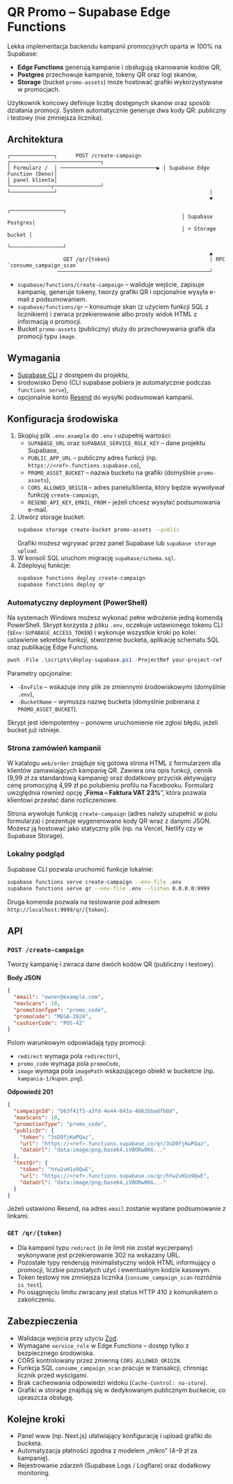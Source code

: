 # QR Promo – Supabase Edge Functions

Lekka implementacja backendu kampanii promocyjnych oparta w 100% na Supabase:
- **Edge Functions** generują kampanie i obsługują skanowanie kodów QR,
- **Postgres** przechowuje kampanie, tokeny QR oraz logi skanów,
- **Storage** (bucket `promo-assets`) może hostować grafiki wykorzystywane w promocjach.

Użytkownik końcowy definiuje liczbę dostępnych skanów oraz sposób działania promocji.
System automatycznie generuje dwa kody QR: publiczny i testowy (nie zmniejsza licznika).

## Architektura

```
┌──────────────┐      POST /create-campaign       ┌─────────────────────────────┐
│ Formularz /  │ ───────────────────────────────▶ │ Supabase Edge Function (Deno)│
│ panel klienta│                                   └─────────────┬───────────────┘
└──────────────┘                                                 │
                                                                 ▼
                                                        ┌─────────────────┐
                                                        │ Supabase Postgres│
                                                        │ + Storage bucket │
                                                        └─────────────────┘
                                                                 ▲
                  GET /qr/{token}                                │ RPC `consume_campaign_scan`
                ─────────────────────────────────────────────────┘
```

- `supabase/functions/create-campaign` – waliduje wejście, zapisuje kampanię,
  generuje tokeny, tworzy grafiki QR i opcjonalnie wysyła e-mail z podsumowaniem.
- `supabase/functions/qr` – konsumuje skan (z użyciem funkcji SQL z licznikiem) i
  zwraca przekierowanie albo prosty widok HTML z informacją o promocji.
- Bucket `promo-assets` (publiczny) służy do przechowywania grafik dla promocji typu `image`.

## Wymagania

- [Supabase CLI](https://supabase.com/docs/guides/cli) z dostępem do projektu,
- środowisko Deno (CLI supabase pobiera je automatycznie podczas `functions serve`),
- opcjonalnie konto [Resend](https://resend.com/) do wysyłki podsumowań kampanii.

## Konfiguracja środowiska

1. Skopiuj plik `.env.example` do `.env` i uzupełnij wartości:
   - `SUPABASE_URL` oraz `SUPABASE_SERVICE_ROLE_KEY` – dane projektu Supabase,
   - `PUBLIC_APP_URL` – publiczny adres funkcji (np. `https://<ref>.functions.supabase.co`),
   - `PROMO_ASSET_BUCKET` – nazwa bucketu na grafiki (domyślnie `promo-assets`),
   - `CORS_ALLOWED_ORIGIN` – adres panelu/klienta, który będzie wywoływał funkcję `create-campaign`,
   - `RESEND_API_KEY`, `EMAIL_FROM` – jeżeli chcesz wysyłać podsumowania e-mail.
2. Utwórz storage bucket:
   ```bash
   supabase storage create-bucket promo-assets --public
   ```
   Grafiki możesz wgrywać przez panel Supabase lub `supabase storage upload`.
3. W konsoli SQL uruchom migrację `supabase/schema.sql`.
4. Zdeployuj funkcje:
   ```bash
   supabase functions deploy create-campaign
   supabase functions deploy qr
   ```

### Automatyczny deployment (PowerShell)

Na systemach Windows możesz wykonać pełne wdrożenie jedną komendą PowerShell.
Skrypt korzysta z pliku `.env`, oczekuje ustawionego tokenu CLI (`$Env:SUPABASE_ACCESS_TOKEN`)
i wykonuje wszystkie kroki po kolei: ustawienie sekretów funkcji, stworzenie bucketa,
aplikację schematu SQL oraz publikację Edge Functions.

```powershell
pwsh -File .\scripts\deploy-supabase.ps1 -ProjectRef your-project-ref
```

Parametry opcjonalne:

- `-EnvFile` – wskazuje inny plik ze zmiennymi środowiskowymi (domyślnie `.env`),
- `-BucketName` – wymusza nazwę bucketa (domyślnie pobierana z `PROMO_ASSET_BUCKET`).

Skrypt jest idempotentny – ponowne uruchomienie nie zgłosi błędu, jeżeli bucket już istnieje.

### Strona zamówień kampanii

W katalogu `web/order` znajduje się gotowa strona HTML z formularzem dla klientów
zamawiających kampanię QR. Zawiera ona opis funkcji, cennik (9,99 zł za
standardową kampanię) oraz dodatkowy przycisk aktywujący cenę promocyjną 4,99 zł
po polubieniu profilu na Facebooku. Formularz uwzględnia również opcję
„**Firma – Faktura VAT 23%**”, która pozwala klientowi przesłać dane rozliczeniowe.

Strona wywołuje funkcję `create-campaign` (adres należy uzupełnić w polu
formularza) i prezentuje wygenerowane kody QR wraz z danymi JSON. Możesz ją
hostować jako statyczny plik (np. na Vercel, Netlify czy w Supabase Storage).

### Lokalny podgląd

Supabase CLI pozwala uruchomić funkcje lokalnie:

```bash
supabase functions serve create-campaign --env-file .env
supabase functions serve qr --env-file .env --listen 0.0.0.0:9999
```

Druga komenda pozwala na testowanie pod adresem `http://localhost:9999/qr/{token}`.

## API

### `POST /create-campaign`

Tworzy kampanię i zwraca dane dwóch kodów QR (publiczny i testowy).

**Body JSON**

```json
{
  "email": "owner@example.com",
  "maxScans": 10,
  "promotionType": "promo_code",
  "promoCode": "MEGA-2024",
  "cashierCode": "POS-42"
}
```

Polom warunkowym odpowiadają typy promocji:

- `redirect` wymaga pola `redirectUrl`,
- `promo_code` wymaga pola `promoCode`,
- `image` wymaga pola `imagePath` wskazującego obiekt w bucketcie (np. `kampania-1/kupon.png`).

**Odpowiedź 201**

```json
{
  "campaignId": "b63f41f3-a3fd-4e44-843a-4662bbadfb8d",
  "maxScans": 10,
  "promotionType": "promo_code",
  "publicQr": {
    "token": "3sD9fjKwPQaz",
    "url": "https://<ref>.functions.supabase.co/qr/3sD9fjKwPQaz",
    "dataUrl": "data:image/png;base64,iVBORw0KG..."
  },
  "testQr": {
    "token": "hYw2vH1o9QwE",
    "url": "https://<ref>.functions.supabase.co/qr/hYw2vH1o9QwE",
    "dataUrl": "data:image/png;base64,iVBORw0KG..."
  }
}
```

Jeżeli ustawiono Resend, na adres `email` zostanie wysłane podsumowanie z linkami.

### `GET /qr/{token}`

- Dla kampanii typu `redirect` (o ile limit nie został wyczerpany) wykonywane jest
  przekierowanie 302 na wskazany URL.
- Pozostałe typy renderują minimalistyczny widok HTML informujący o promocji,
  liczbie pozostałych użyć i ewentualnym kodzie kasowym.
- Token testowy nie zmniejsza licznika (`consume_campaign_scan` rozróżnia `is_test`).
- Po osiągnięciu limitu zwracany jest status HTTP 410 z komunikatem o zakończeniu.

## Zabezpieczenia

- Walidacja wejścia przy użyciu [Zod](https://github.com/colinhacks/zod).
- Wymagane `service_role` w Edge Functions – dostęp tylko z bezpiecznego środowiska.
- CORS kontrolowany przez zmienną `CORS_ALLOWED_ORIGIN`.
- Funkcja SQL `consume_campaign_scan` pracuje w transakcji, chroniąc licznik przed wyścigami.
- Brak cacheowania odpowiedzi widoku (`Cache-Control: no-store`).
- Grafiki w storage znajdują się w dedykowanym publicznym buckecie, co upraszcza obsługę.

## Kolejne kroki

- Panel www (np. Next.js) ułatwiający konfigurację i upload grafiki do bucketa.
- Automatyzacja płatności zgodna z modelem „mikro” (4–9 zł za kampanię).
- Rejestrowanie zdarzeń (Supabase Logs / Logflare) oraz dodatkowy monitoring.

